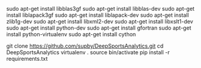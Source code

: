 sudo apt-get install libblas3gf
sudo apt-get install libblas-dev
sudo apt-get install liblapack3gf
sudo apt-get install liblapack-dev
sudo apt-get install zlib1g-dev
sudo apt-get install libxml2-dev
sudo apt-get install libxslt1-dev
sudo apt-get install python-dev
sudo apt-get install gfortran
sudo apt-get install python-virtualenv
sudo apt-get install cython

git clone https://github.com/supby/DeepSportsAnalytics.git
cd DeepSportsAnalytics
virtualenv .
source bin/activate
pip install -r requirements.txt

